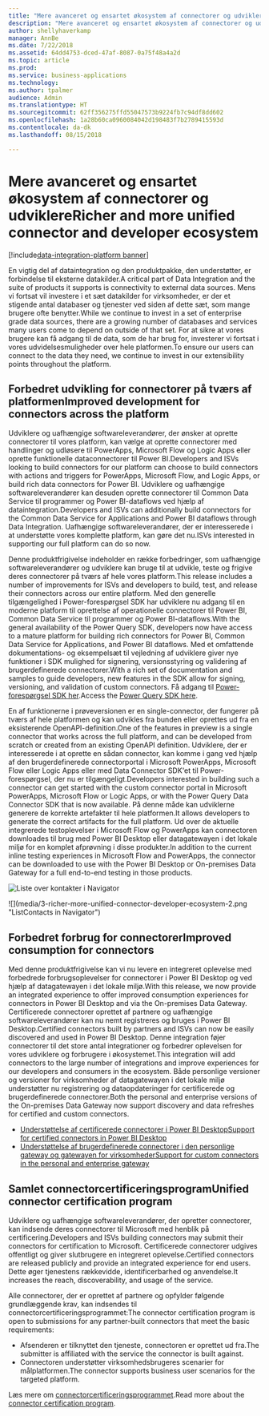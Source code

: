 ```yaml
---
title: "Mere avanceret og ensartet økosystem af connectorer og udviklere"
description: "Mere avanceret og ensartet økosystem af connectorer og udviklere"
author: shellyhaverkamp
manager: AnnBe
ms.date: 7/22/2018
ms.assetid: 64dd4753-dced-47af-8087-0a75f48a4a2d
ms.topic: article
ms.prod: 
ms.service: business-applications
ms.technology: 
ms.author: tpalmer
audience: Admin
ms.translationtype: HT
ms.sourcegitcommit: 62ff356275ffd55047573b9224fb7c94df8dd602
ms.openlocfilehash: 1a28b60ca0960084042d198483f7b2789415593d
ms.contentlocale: da-dk
ms.lasthandoff: 08/15/2018

---
```

#  <a name="richer-and-more-unified-connector-and-developer-ecosystem"></a><span data-ttu-id="946f4-103">Mere avanceret og ensartet økosystem af connectorer og udviklere</span><span class="sxs-lookup"><span data-stu-id="946f4-103">Richer and more unified connector and developer ecosystem</span></span>

[!include[data-integration-platform banner](../includes/data-integration-platform.md)]




<span data-ttu-id="946f4-104">En vigtig del af dataintegration og den produktpakke, den understøtter, er forbindelse til eksterne datakilder.</span><span class="sxs-lookup"><span data-stu-id="946f4-104">A critical part of Data Integration and the suite of products it supports is connectivity to external data sources.</span></span> <span data-ttu-id="946f4-105">Mens vi fortsat vil investere i et sæt datakilder for virksomheder, er der et stigende antal databaser og tjenester ved siden af dette sæt, som mange brugere ofte benytter.</span><span class="sxs-lookup"><span data-stu-id="946f4-105">While we continue to invest in a set of enterprise grade data sources, there are a growing number of databases and services many users come to depend on outside of that set.</span></span> <span data-ttu-id="946f4-106">For at sikre at vores brugere kan få adgang til de data, som de har brug for, investerer vi fortsat i vores udvidelsesmuligheder over hele platformen.</span><span class="sxs-lookup"><span data-stu-id="946f4-106">To ensure our users can connect to the data they need, we continue to invest in our extensibility points throughout the platform.</span></span>

## <a name="improved-development-for-connectors-across-the-platform"></a><span data-ttu-id="946f4-107">Forbedret udvikling for connectorer på tværs af platformen</span><span class="sxs-lookup"><span data-stu-id="946f4-107">Improved development for connectors across the platform</span></span>

<span data-ttu-id="946f4-108">Udviklere og uafhængige softwareleverandører, der ønsker at oprette connectorer til vores platform, kan vælge at oprette connectorer med handlinger og udløsere til PowerApps, Microsoft Flow og Logic Apps eller oprette funktionelle dataconnectorer til Power BI.</span><span class="sxs-lookup"><span data-stu-id="946f4-108">Developers and ISVs looking to build connectors for our platform can choose to build connectors with actions and triggers for PowerApps, Microsoft Flow, and Logic Apps, or build rich data connectors for Power BI.</span></span> <span data-ttu-id="946f4-109">Udviklere og uafhængige softwareleverandører kan desuden oprette connectorer til Common Data Service til programmer og Power BI-dataflows ved hjælp af dataintegration.</span><span class="sxs-lookup"><span data-stu-id="946f4-109">Developers and ISVs can additionally build connectors for the Common Data Service for Applications and Power BI dataflows through Data Integration.</span></span> <span data-ttu-id="946f4-110">Uafhængige softwareleverandører, der er interesserede i at understøtte vores komplette platform, kan gøre det nu.</span><span class="sxs-lookup"><span data-stu-id="946f4-110">ISVs interested in supporting our full platform can do so now.</span></span>

<span data-ttu-id="946f4-111">Denne produktfrigivelse indeholder en række forbedringer, som uafhængige softwareleverandører og udviklere kan bruge til at udvikle, teste og frigive deres connectorer på tværs af hele vores platform.</span><span class="sxs-lookup"><span data-stu-id="946f4-111">This release includes a number of improvements for ISVs and developers to build, test, and release their connectors across our entire platform.</span></span>  <span data-ttu-id="946f4-112">Med den generelle tilgængelighed i Power-forespørgsel SDK har udviklere nu adgang til en moderne platform til oprettelse af operationelle connectorer til Power BI, Common Data Service til programmer og Power BI-dataflows.</span><span class="sxs-lookup"><span data-stu-id="946f4-112">With the general availability of the Power Query SDK, developers now have access to a mature platform for building rich connectors for Power BI, Common Data Service for Applications, and Power BI dataflows.</span></span>  <span data-ttu-id="946f4-113">Med et omfattende dokumentations- og eksempelsæt til vejledning af udviklere giver nye funktioner i SDK mulighed for signering, versionsstyring og validering af brugerdefinerede connectorer.</span><span class="sxs-lookup"><span data-stu-id="946f4-113">With a rich set of documentation and samples to guide developers, new features in the SDK allow for signing, versioning, and validation of custom connectors.</span></span>  <span data-ttu-id="946f4-114">Få adgang til [Power-forespørgsel SDK her](https://aka.ms/dataconnectors).</span><span class="sxs-lookup"><span data-stu-id="946f4-114">Access the [Power Query SDK here](https://aka.ms/dataconnectors).</span></span>

<span data-ttu-id="946f4-115">En af funktionerne i prøveversionen er en single-connector, der fungerer på tværs af hele platformen og kan udvikles fra bunden eller oprettes ud fra en eksisterende OpenAPI-definition.</span><span class="sxs-lookup"><span data-stu-id="946f4-115">One of the features in preview is a single connector that works across the full platform, and can be developed from scratch or created from an existing OpenAPI definition.</span></span>  <span data-ttu-id="946f4-116">Udviklere, der er interesserede i at oprette en sådan connector, kan komme i gang ved hjælp af den brugerdefinerede connectorportal i Microsoft PowerApps, Microsoft Flow eller Logic Apps eller med Data Connector SDK'et til Power-forespørgsel, der nu er tilgængeligt.</span><span class="sxs-lookup"><span data-stu-id="946f4-116">Developers interested in building such a connector can get started with the custom connector portal in Microsoft PowerApps, Microsoft Flow or Logic Apps, or with the Power Query Data Connector SDK that is now available.</span></span> <span data-ttu-id="946f4-117">På denne måde kan udviklerne generere de korrekte artefakter til hele platformen.</span><span class="sxs-lookup"><span data-stu-id="946f4-117">It allows developers to generate the correct artifacts for the full platform.</span></span>
<span data-ttu-id="946f4-118">Ud over de aktuelle integrerede testoplevelser i Microsoft Flow og PowerApps kan connectoren downloades til brug med Power BI Desktop eller datagatewayen i det lokale miljø for en komplet afprøvning i disse produkter.</span><span class="sxs-lookup"><span data-stu-id="946f4-118">In addition to the current inline testing experiences in Microsoft Flow and PowerApps, the connector can be downloaded to use with the Power BI Desktop or On-premises Data Gateway for a full end-to-end testing in those products.</span></span>

<span data-ttu-id="946f4-119">![](media/3-richer-more-unified-connector-developer-ecosystem-2.png "Liste over kontakter i Navigator")
<!-- picture --></span><span class="sxs-lookup"><span data-stu-id="946f4-119">![](media/3-richer-more-unified-connector-developer-ecosystem-2.png "ListContacts in Navigator")
<!-- picture --></span></span>

## <a name="improved-consumption-for-connectors"></a><span data-ttu-id="946f4-120">Forbedret forbrug for connectorer</span><span class="sxs-lookup"><span data-stu-id="946f4-120">Improved consumption for connectors</span></span>
<span data-ttu-id="946f4-121">Med denne produktfrigivelse kan vi nu levere en integreret oplevelse med forbedrede forbrugsoplevelser for connectorer i Power BI Desktop og ved hjælp af datagatewayen i det lokale miljø.</span><span class="sxs-lookup"><span data-stu-id="946f4-121">With this release, we now provide an integrated experience to offer improved consumption experiences for connectors in Power BI Desktop and via the On-premises Data Gateway.</span></span>  <span data-ttu-id="946f4-122">Certificerede connectorer oprettet af partnere og uafhængige softwareleverandører kan nu nemt registreres og bruges i Power BI Desktop.</span><span class="sxs-lookup"><span data-stu-id="946f4-122">Certified connectors built by partners and ISVs can now be easily discovered and used in Power BI Desktop.</span></span>
<span data-ttu-id="946f4-123">Denne integration føjer connectorer til det store antal integrationer og forbedrer oplevelsen for vores udviklere og forbrugere i økosystemet.</span><span class="sxs-lookup"><span data-stu-id="946f4-123">This  integration will add connectors to the large number of integrations and improve experiences for our developers and consumers in the ecosystem.</span></span>  <span data-ttu-id="946f4-124">Både personlige versioner og versioner for virksomheder af datagatewayen i det lokale miljø understøtter nu registrering og dataopdateringer for certificerede og brugerdefinerede connectorer.</span><span class="sxs-lookup"><span data-stu-id="946f4-124">Both the personal and enterprise versions of the On-premises Data Gateway now support discovery and data refreshes for certified and custom connectors.</span></span>

-  [<span data-ttu-id="946f4-125">Understøttelse af certificerede connectorer i Power BI Desktop</span><span class="sxs-lookup"><span data-stu-id="946f4-125">Support for certified connectors in Power BI Desktop</span></span>](1-power-query.md#certified-custom-connectors-in-power-bi-desktop)
-  [<span data-ttu-id="946f4-126">Understøttelse af brugerdefinerede connectorer i den personlige gateway og gatewayen for virksomheder</span><span class="sxs-lookup"><span data-stu-id="946f4-126">Support for custom connectors in the personal and enterprise gateway</span></span>](5-data-gateway.md#certified-custom-connectors-in-power-bi-desktop)


## <a name="unified-connector-certification-program"></a><span data-ttu-id="946f4-127">Samlet connectorcertificeringsprogram</span><span class="sxs-lookup"><span data-stu-id="946f4-127">Unified connector certification program</span></span>
<span data-ttu-id="946f4-128">Udviklere og uafhængige softwareleverandører, der opretter connectorer, kan indsende deres connectorer til Microsoft med henblik på certificering.</span><span class="sxs-lookup"><span data-stu-id="946f4-128">Developers and ISVs building connectors may submit their connectors for certification to Microsoft.</span></span>
<span data-ttu-id="946f4-129">Certificerede connectorer udgives offentligt og giver slutbrugere en integreret oplevelse.</span><span class="sxs-lookup"><span data-stu-id="946f4-129">Certified connectors are released publicly and provide an integrated experience for end users.</span></span>
<span data-ttu-id="946f4-130">Dette øger tjenestens rækkevidde, identificerbarhed og anvendelse.</span><span class="sxs-lookup"><span data-stu-id="946f4-130">It increases the reach, discoverability, and usage of the service.</span></span>

<span data-ttu-id="946f4-131">Alle connectorer, der er oprettet af partnere og opfylder følgende grundlæggende krav, kan indsendes til connectorcertificeringsprogrammet:</span><span class="sxs-lookup"><span data-stu-id="946f4-131">The connector certification program is open to submissions for any partner-built connectors that meet the basic requirements:</span></span>

- <span data-ttu-id="946f4-132">Afsenderen er tilknyttet den tjeneste, connectoren er oprettet ud fra.</span><span class="sxs-lookup"><span data-stu-id="946f4-132">The submitter is affiliated with the service the connector is built against.</span></span>
- <span data-ttu-id="946f4-133">Connectoren understøtter virksomhedsbrugeres scenarier for målplatformen.</span><span class="sxs-lookup"><span data-stu-id="946f4-133">The connector supports business user scenarios for the targeted platform.</span></span>

<span data-ttu-id="946f4-134">Læs mere om [connectorcertificeringsprogrammet](https://aka.ms/connector-certification).</span><span class="sxs-lookup"><span data-stu-id="946f4-134">Read more about the [connector certification program](https://aka.ms/connector-certification).</span></span>


